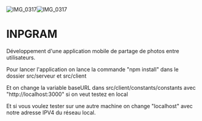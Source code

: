 ![IMG_0317](https://user-images.githubusercontent.com/57536169/120201223-7c4e0b00-c225-11eb-8703-dd2f8217d379.jpeg)![IMG_0317](https://user-images.githubusercontent.com/57536169/120201247-840daf80-c225-11eb-874d-31ab490659d9.jpeg)

# INPGRAM
Développement d'une application  mobile de partage de photos entre utilisateurs.


Pour lancer l'application on lance la commande "npm install" dans le dossier src/serveur et src/client

Et on change la variable baseURL dans src/client/constants/constants avec "http://localhost:3000" si on veut testez en local

Et si vous voulez tester sur une autre machine on change "localhost" avec notre adresse IPV4 du réseau local.
